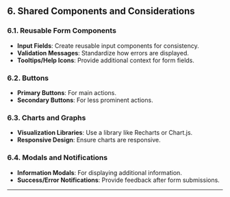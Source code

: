 ## **6. Shared Components and Considerations**

### **6.1. Reusable Form Components**

- **Input Fields**: Create reusable input components for consistency.
- **Validation Messages**: Standardize how errors are displayed.
- **Tooltips/Help Icons**: Provide additional context for form fields.

### **6.2. Buttons**

- **Primary Buttons**: For main actions.
- **Secondary Buttons**: For less prominent actions.

### **6.3. Charts and Graphs**

- **Visualization Libraries**: Use a library like Recharts or Chart.js.
- **Responsive Design**: Ensure charts are responsive.

### **6.4. Modals and Notifications**

- **Information Modals**: For displaying additional information.
- **Success/Error Notifications**: Provide feedback after form submissions.

---
